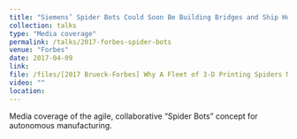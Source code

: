 ```yaml
---
title: "Siemens’ Spider Bots Could Soon Be Building Bridges and Ship Hulls"
collection: talks
type: "Media coverage"
permalink: /talks/2017-forbes-spider-bots
venue: "Forbes"
date: 2017-04-09
link: 
file: /files/[2017 Brueck-Forbes] Why A Fleet of 3-D Printing Spiders Might Be Good for Business.pdf
video: ""
location: 
---
```


Media coverage of the agile, collaborative “Spider Bots” concept for autonomous manufacturing.


